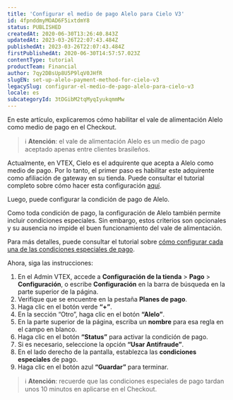 ```yaml
---
title: 'Configurar el medio de pago Alelo para Cielo V3'
id: 4fpnddmyMOAD6F5ixtdmY8
status: PUBLISHED
createdAt: 2020-06-30T13:26:40.843Z
updatedAt: 2023-03-26T22:07:43.484Z
publishedAt: 2023-03-26T22:07:43.484Z
firstPublishedAt: 2020-06-30T14:57:57.023Z
contentType: tutorial
productTeam: Financial
author: 7qy2DBsUp8U5P9lqV0JHfR
slugEN: set-up-alelo-payment-method-for-cielo-v3
legacySlug: configurar-el-medio-de-pago-alelo-para-cielo-v3
locale: es
subcategoryId: 3tDGibM2tqMyqIyukqmmMw
---
```


En este artículo, explicaremos cómo habilitar el vale de alimentación Alelo como medio de pago en el Checkout.

> ℹ️ **Atención**: el vale de alimentación Alelo es un medio de pago aceptado apenas entre clientes brasileños.

Actualmente, en VTEX, Cielo es el adquirente que acepta a Alelo como medio de pago. Por lo tanto, el primer paso es habilitar este adquirente como afiliación de gateway en su tienda. Puede consultar el tutorial completo sobre cómo hacer esta configuración [aquí](https://help.vtex.com/es/tutorial/configurar-adquirente-cielo--3avjZ7q65WcM02K8K0eeWu?locale=es "aquí"). 

Luego, puede configurar la condición de pago de Alelo.

Como toda condición de pago, la configuración de Alelo también permite incluir condiciones especiales. Sin embargo, estos criterios son opcionales y su ausencia no impide el buen funcionamiento del vale de alimentación. 

Para más detalles, puede consultar el tutorial sobre [cómo configurar cada una de las condiciones especiales de pago](https://help.vtex.com/es/tutorial/condicoes-especiais--tutorials_456?locale=es "cómo configurar cada una de las condiciones especiales de pago"). 

Ahora, siga las instrucciones:

1. En el Admin VTEX, accede a **Configuración de la tienda** > **Pago** > **Configuración**, o escribe **Configuración** en la barra de búsqueda en la parte superior de la página.
2. Verifique que se encuentre en la pestaña __Planes de pago__.
3. Haga clic en el botón verde __“+”__.
4. En la sección “Otro”, haga clic en el botón __“Alelo”__.
5. En la parte superior de la página, escriba un __nombre__ para esa regla en el campo en blanco.
6. Haga clic en el botón __“Status”__ para activar la condición de pago.
7. Si es necesario, seleccione la opción __“Usar Antifraude”__.
8. En el lado derecho de la pantalla, establezca las __condiciones especiales__ de pago.
9. Haga clic en el botón azul __“Guardar”__ para terminar.

> ℹ️ **Atención**: recuerde que las condiciones especiales de pago tardan unos 10 minutos en aplicarse en el Checkout.
